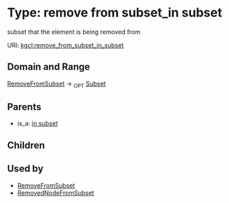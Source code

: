 
# Type: remove from subset_in subset


subset that the element is being removed from

URI: [kgcl:remove_from_subset_in_subset](http://w3id.org/kgclremove_from_subset_in_subset)


## Domain and Range

[RemoveFromSubset](RemoveFromSubset.md) ->  <sub>OPT</sub> [Subset](Subset.md)

## Parents

 *  is_a: [in subset](in_subset.md)

## Children


## Used by

 * [RemoveFromSubset](RemoveFromSubset.md)
 * [RemovedNodeFromSubset](RemovedNodeFromSubset.md)
